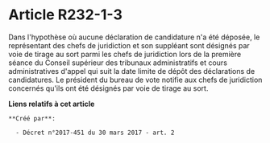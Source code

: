 # Article R232-1-3

Dans l'hypothèse où aucune déclaration de candidature n'a été déposée, le représentant des chefs de juridiction et son
suppléant sont désignés par voie de tirage au sort parmi les chefs de juridiction lors de la première séance du Conseil
supérieur des tribunaux administratifs et cours administratives d'appel qui suit la date limite de dépôt des déclarations de
candidatures. Le président du bureau de vote notifie aux chefs de juridiction concernés qu'ils ont été désignés par voie de
tirage au sort.

**Liens relatifs à cet article**

	**Créé par**:

	  - Décret n°2017-451 du 30 mars 2017 - art. 2
